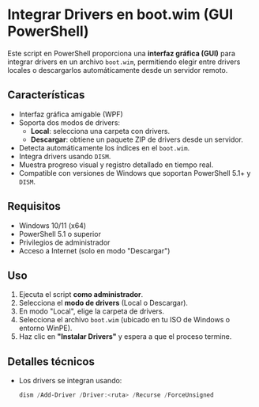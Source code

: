 # Integrar Drivers en boot.wim (GUI PowerShell)

Este script en PowerShell proporciona una **interfaz gráfica (GUI)** para integrar drivers en un archivo `boot.wim`, permitiendo elegir entre drivers locales o descargarlos automáticamente desde un servidor remoto.

## Características

- Interfaz gráfica amigable (WPF)
- Soporta dos modos de drivers:
  - **Local**: selecciona una carpeta con drivers.
  - **Descargar**: obtiene un paquete ZIP de drivers desde un servidor.
- Detecta automáticamente los índices en el `boot.wim`.
- Integra drivers usando `DISM`.
- Muestra progreso visual y registro detallado en tiempo real.
- Compatible con versiones de Windows que soportan PowerShell 5.1+ y `DISM`.

## Requisitos

- Windows 10/11 (x64)
- PowerShell 5.1 o superior
- Privilegios de administrador
- Acceso a Internet (solo en modo "Descargar")

## Uso

1. Ejecuta el script **como administrador**.
2. Selecciona el **modo de drivers** (Local o Descargar).
3. En modo "Local", elige la carpeta de drivers.
4. Selecciona el archivo `boot.wim` (ubicado en tu ISO de Windows o entorno WinPE).
5. Haz clic en **"Instalar Drivers"** y espera a que el proceso termine.

## Detalles técnicos

- Los drivers se integran usando:
  ```powershell
  dism /Add-Driver /Driver:<ruta> /Recurse /ForceUnsigned
